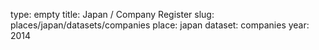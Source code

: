 type: empty
title: Japan / Company Register
slug: places/japan/datasets/companies
place: japan
dataset: companies
year: 2014

